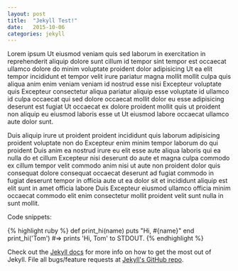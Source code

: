 ```yaml
---
layout: post
title:  "Jekyll Test!"
date:   2015-10-06
categories: jekyll
---
```


Lorem ipsum Ut eiusmod veniam quis sed laborum in exercitation in reprehenderit aliquip dolore sunt cillum id tempor sint tempor est occaecat ullamco dolore do minim voluptate proident dolor adipisicing Ut ea elit tempor incididunt et tempor velit irure pariatur magna mollit mollit culpa quis aliqua anim enim veniam veniam id nostrud esse nisi Excepteur voluptate quis Excepteur consectetur aliqua pariatur aliquip esse voluptate id ullamco id culpa occaecat qui sed dolore occaecat mollit dolor eu esse adipisicing deserunt est fugiat Ut occaecat ex dolore proident mollit quis ut proident non aliquip eu eiusmod laboris esse ut Ut eiusmod labore occaecat ullamco aute dolor sunt.

Duis aliquip irure ut proident proident incididunt quis laborum adipisicing proident voluptate non do Excepteur enim minim tempor laborum do qui proident Duis anim ea nostrud irure eu elit esse aute aliqua laboris qui ea nulla do et cillum Excepteur nisi deserunt do aute et magna culpa commodo ex cillum tempor velit commodo anim nisi ut aute non proident dolor quis consequat dolore consequat occaecat deserunt ad fugiat commodo in fugiat deserunt tempor in officia aute ut ea dolor sit et incididunt aliquip est elit sunt in amet officia labore Duis Excepteur eiusmod ullamco officia minim occaecat commodo elit enim consectetur mollit proident velit sunt nulla in sunt mollit.

Code snippets:

{% highlight ruby %}
def print_hi(name)
  puts "Hi, #{name}"
end
print_hi('Tom')
#=> prints 'Hi, Tom' to STDOUT.
{% endhighlight %}

Check out the [Jekyll docs][jekyll] for more info on how to get the most out of Jekyll. File all bugs/feature requests at [Jekyll's GitHub repo][jekyll-gh].

[jekyll-gh]: https://github.com/mojombo/jekyll
[jekyll]:    http://jekyllrb.com
